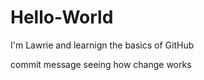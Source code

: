# Hello-World

I'm Lawrie and learnign the basics of GitHub

commit message seeing how change works
